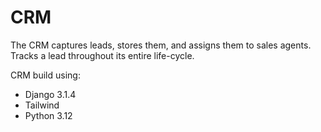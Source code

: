 # CRM

The CRM captures leads, stores them, and assigns them to sales agents.
Tracks a lead throughout its entire life-cycle.

CRM build using:

- Django 3.1.4
- Tailwind
- Python 3.12
